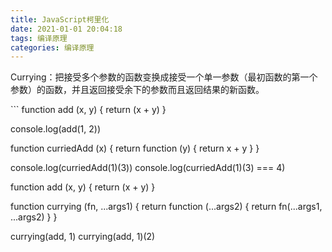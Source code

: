 ```yaml
---
title: JavaScript柯里化
date: 2021-01-01 20:04:18
tags: 编译原理
categories: 编译原理
---
```


<p>Currying：把接受多个参数的函数变换成接受一个单一参数（最初函数的第一个参数）的函数，并且返回接受余下的参数而且返回结果的新函数。</p>
```
function add (x, y) {
  return (x + y)
}

console.log(add(1, 2))

function curriedAdd (x) {
  return function (y) {
    return x + y
  }
}

console.log(curriedAdd(1)(3))
console.log(curriedAdd(1)(3) === 4)

function add (x, y) {
  return (x + y)
}

function currying (fn, ...args1) {
  return function (...args2) {
    return fn(...args1, ...args2)
  }
}

currying(add, 1)
currying(add, 1)(2)
```


